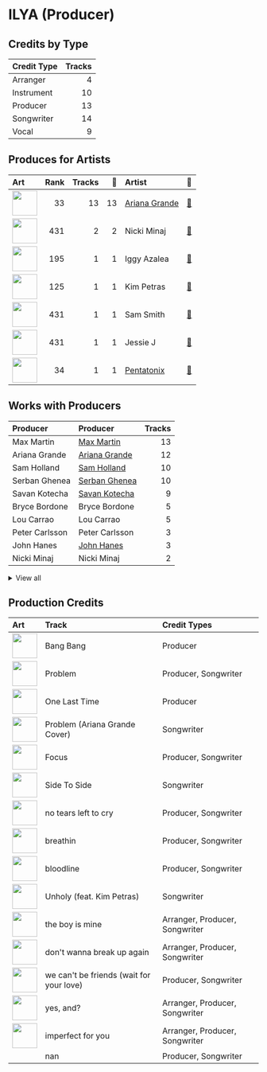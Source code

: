 # ILYA (Producer)

## Credits by Type

| Credit Type | Tracks |
|:---|---:|
| Arranger | 4 |
| Instrument | 10 |
| Producer | 13 |
| Songwriter | 14 |
| Vocal | 9 |

## Produces for Artists

| Art | Rank | Tracks | 💚 | Artist | 🔗 |
|:---|---:|---:|---:|:---|:---|
| <img src="https://i.scdn.co/image/ab6761610000e5eb40b5c07ab77b6b1a9075fdc0" alt="" width="50" /> | 33 | 13 | 13 | [Ariana Grande](../../artists/ariana_grande/overview.md) | [🔗](https://open.spotify.com/artist/66CXWjxzNUsdJxJ2JdwvnR) |
| <img src="https://i.scdn.co/image/ab6761610000e5eb07a50f0a9a8f11e5a1102cbd" alt="" width="50" /> | 431 | 2 | 2 | Nicki Minaj | [🔗](https://open.spotify.com/artist/0hCNtLu0JehylgoiP8L4Gh) |
| <img src="https://i.scdn.co/image/ab6761610000e5eb698a6abf2897a8fc8283cc0c" alt="" width="50" /> | 195 | 1 | 1 | Iggy Azalea | [🔗](https://open.spotify.com/artist/5yG7ZAZafVaAlMTeBybKAL) |
| <img src="https://i.scdn.co/image/ab6761610000e5eb05859a430915d19cd6e67bbb" alt="" width="50" /> | 125 | 1 | 1 | Kim Petras | [🔗](https://open.spotify.com/artist/3Xt3RrJMFv5SZkCfUE8C1J) |
| <img src="https://i.scdn.co/image/ab6761610000e5ebf057d1dce23e7f4d5d0f32e5" alt="" width="50" /> | 431 | 1 | 1 | Sam Smith | [🔗](https://open.spotify.com/artist/2wY79sveU1sp5g7SokKOiI) |
| <img src="https://i.scdn.co/image/ab6761610000e5eb91f0dd753c09e051675a1ca6" alt="" width="50" /> | 431 | 1 | 1 | Jessie J | [🔗](https://open.spotify.com/artist/2gsggkzM5R49q6jpPvazou) |
| <img src="https://i.scdn.co/image/ab6761610000e5ebd910f1c80f8283f62540792b" alt="" width="50" /> | 34 | 1 | 1 | [Pentatonix](../../artists/pentatonix/overview.md) | [🔗](https://open.spotify.com/artist/26AHtbjWKiwYzsoGoUZq53) |

## Works with Producers

| Producer | Producer | Tracks |
|:---|:---|---:|
| Max Martin | [Max Martin](../max_martin/overview.md) | 13 |
| Ariana Grande | [Ariana Grande](../ariana_grande/overview.md) | 12 |
| Sam Holland | [Sam Holland](../sam_holland/overview.md) | 10 |
| Serban Ghenea | [Serban Ghenea](../serban_ghenea/overview.md) | 10 |
| Savan Kotecha | [Savan Kotecha](../savan_kotecha/overview.md) | 9 |
| Bryce Bordone | Bryce Bordone | 5 |
| Lou Carrao | Lou Carrao | 5 |
| Peter Carlsson | Peter Carlsson | 3 |
| John Hanes | [John Hanes](../john_hanes/overview.md) | 3 |
| Nicki Minaj | Nicki Minaj | 2 |


<details>
<summary>View all</summary>

| Producer | Producer | Tracks |
|:---|:---|---:|
| Shellback | [Shellback](../shellback/overview.md) | 2 |
| Peter Svensson | Peter Svensson | 2 |
| Iggy Azalea | Iggy Azalea | 2 |
| DaviDior | DaviDior | 1 |
| Noah Passovoy | Noah Passovoy | 1 |
| Carl Falk | Carl Falk | 1 |
| Giorgio Tuinfort | Giorgio Tuinfort | 1 |
| Mattias Bylund | Mattias Bylund | 1 |
| Omer Fedi | Omer Fedi | 1 |
| Peter Kahm | Peter Kahm | 1 |
| Jimmy Napes | Jimmy Napes | 1 |
| Rami | Rami | 1 |
| Alexander Kronlund | Alexander Kronlund | 1 |
| Shintaro Yasuda | Shintaro Yasuda | 1 |
| Gregg Rominiecki | Gregg Rominiecki | 1 |
| Davide Rossi | Davide Rossi | 1 |
| Cirkut | [Cirkut](../cirkut/overview.md) | 1 |
| Eric Weaver | Eric Weaver | 1 |
| David Guetta | David Guetta | 1 |
| Sam Smith | Sam Smith | 1 |
| Kim Petras | Kim Petras | 1 |
| Blake Slatkin | Blake Slatkin | 1 |
| Rickard Göransson | Rickard Göransson (Göransson, Rickard) | 1 |
| Kuk Harrell | Kuk Harrell | 1 |

</details>


## Production Credits

| Art | Track | Credit Types |
|:---|:---|:---|
| <img src="https://i.scdn.co/image/ab67616d0000b273deec12a28d1e336c5052e9aa" alt="" width="50" /> | Bang Bang | Producer |
| <img src="https://i.scdn.co/image/ab67616d0000b273deec12a28d1e336c5052e9aa" alt="" width="50" /> | Problem | Producer, Songwriter |
| <img src="https://i.scdn.co/image/ab67616d0000b273deec12a28d1e336c5052e9aa" alt="" width="50" /> | One Last Time | Producer |
| <img src="https://i.scdn.co/image/ab67616d0000b2732aef4a2297fc883d45e6cb2b" alt="" width="50" /> | Problem (Ariana Grande Cover) | Songwriter |
| <img src="https://i.scdn.co/image/ab67616d0000b273d6ec808748fa5b0c2d3a6618" alt="" width="50" /> | Focus | Producer, Songwriter |
| <img src="https://i.scdn.co/image/ab67616d0000b273628d506d5bddb09099db242c" alt="" width="50" /> | Side To Side | Songwriter |
| <img src="https://i.scdn.co/image/ab67616d0000b273c3af0c2355c24ed7023cd394" alt="" width="50" /> | no tears left to cry | Producer, Songwriter |
| <img src="https://i.scdn.co/image/ab67616d0000b273c3af0c2355c24ed7023cd394" alt="" width="50" /> | breathin | Producer, Songwriter |
| <img src="https://i.scdn.co/image/ab67616d0000b27356ac7b86e090f307e218e9c8" alt="" width="50" /> | bloodline | Producer, Songwriter |
| <img src="https://i.scdn.co/image/ab67616d0000b273a935e4689f15953311772cc4" alt="" width="50" /> | Unholy (feat. Kim Petras) | Songwriter |
| <img src="https://i.scdn.co/image/ab67616d0000b2738b58d20f1b77295730db15b4" alt="" width="50" /> | the boy is mine | Arranger, Producer, Songwriter |
| <img src="https://i.scdn.co/image/ab67616d0000b2738b58d20f1b77295730db15b4" alt="" width="50" /> | don't wanna break up again | Arranger, Producer, Songwriter |
| <img src="https://i.scdn.co/image/ab67616d0000b2738b58d20f1b77295730db15b4" alt="" width="50" /> | we can't be friends (wait for your love) | Producer, Songwriter |
| <img src="https://i.scdn.co/image/ab67616d0000b2738b58d20f1b77295730db15b4" alt="" width="50" /> | yes, and? | Arranger, Producer, Songwriter |
| <img src="https://i.scdn.co/image/ab67616d0000b2738b58d20f1b77295730db15b4" alt="" width="50" /> | imperfect for you | Arranger, Producer, Songwriter |
| | nan | Producer, Songwriter |